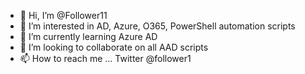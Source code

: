- 👋 Hi, I’m @Follower11
- 👀 I’m interested in AD, Azure, O365, PowerShell automation scripts
- 🌱 I’m currently learning Azure AD
- 💞️ I’m looking to collaborate on all AAD scripts
- 📫 How to reach me ... Twitter @follower1

<!---
Follower11/Follower11 is a ✨ special ✨ repository because its `README.md` (this file) appears on your GitHub profile.
You can click the Preview link to take a look at your changes.
--->
